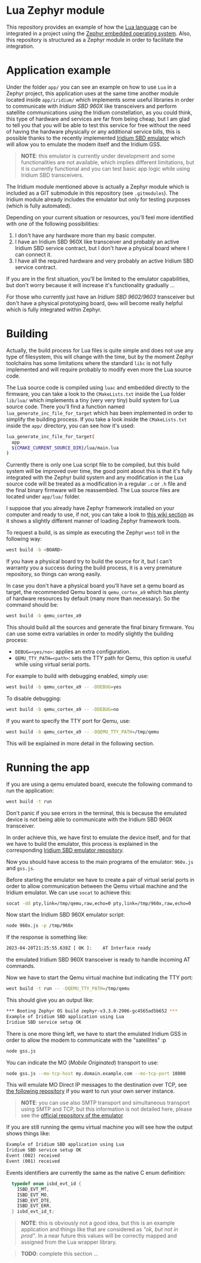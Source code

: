 # Lua Zephyr module
This repository provides an example of how the [Lua language](https://www.lua.org/about.html) can be integrated in a project using the [Zephyr embedded operating system](https://www.zephyrproject.org/). Also, this repository is structured as a Zephyr module in order to facilitate the integration. 

# Application example
Under the folder `app/` you can see an example on how to use `Lua` in a Zephyr project, this application uses at the same time another module located inside `app/iridium/` which implements some useful libraries in order to communicate with _Iridium SBD 960X_ like transceivers and perform satellite communications using the Iridium constellation, as you could think, this type of hardware and services are far from being cheap, but I am glad to tell you that you will be able to test this service for free without the need of having the hardware physically or any additional service bills, this is possible thanks to the recently implemented [Iridium SBD emulator](https://glab.lromeraj.net/ucm/miot/tfm/iridium-sbd-emulator) which will allow you to emulate the modem itself and the Iridium GSS.

> **NOTE**: this emulator is currently under development and some functionalities are not available, which implies different limitations, but it is currently functional and you can test basic app logic while using Iridium SBD transceivers.

The Iridium module mentioned above is actually a Zephyr module which is included as a GIT submodule in this repository (see `.gitmodules`). The Iridium module already includes the emulator but only for testing purposes (which is fully automated).

Depending on your current situation or resources, you'll feel more identified with one of the following possibilities:
1. I don't have any hardware more than my basic computer.
2. I have an Iridium SBD 960X like transceiver and probably an active Iridium SBD service contract, but I don't have a physical board where I can connect it. 
3. I have all the required hardware and very probably an active Iridium SBD service contract.

If you are in the first situation, you'll be limited to the emulator capabilities, but don't worry because it will increase it's functionality gradually ...

For those who currently just have an _Iridium SBD 9602/9603_ transceiver but don't have a physical prototyping board, `Qemu` will become really helpful which is fully integrated within Zephyr.

# Building
Actually, the build process for Lua files is quite simple and does not use any type of filesystem, this will change with the time, but by the moment Zephyr toolchains has some limitations where the standard `libc` is not fully implemented and will require probably to modify even more the Lua source code.

The Lua source code is compiled using `luac` and embedded directly to the firmware, you can take a look to the `CMakeLists.txt` inside the Lua folder `lib/lua/` which implements a tiny (very very tiny) build system for Lua source code. There you'll find a function named `lua_generate_inc_file_for_target` which has been implemented in order to simplify the building process. If you take a look inside the `CMakeLists.txt` inside the `app/` directory, you can see how it's used:
``` bash
lua_generate_inc_file_for_target(
  app
  ${CMAKE_CURRENT_SOURCE_DIR}/lua/main.lua
)
```

Currently there is only one Lua script file to be compiled, but this build system will be improved over time, the good point about this is that it's fully integrated with the Zephyr build system and any modification in the Lua source code will be treated as a modification in a regular `.c` or `.h` file and the final binary firmware will be reassembled. The Lua source files are located under `app/lua/` folder.

I suppose that you already have Zephyr framework installed on your computer and ready to use, if not, you can take a look to [this wiki section](https://glab.lromeraj.net/ucm/miot/tfm/iridium-sbd-library/-/wikis/Home/Getting-started) as it shows a slightly different manner of loading Zephyr framework tools.  

To request a build, is as simple as executing the Zephyr `west` toll in the following way:

``` bash
west build -b <BOARD>
```
If you have a physical board try to build the source for it, but I can't warranty you a success during the build process, 
it is a very premature repository, so things can wrong easily.

In case you don't have a physical board you'll have set a qemu board as target, the recommended Qemu board is `qemu_cortex_a9` which has plenty of hardware resources by default (many more than necessary). So the command should be:

``` bash
west build -b qemu_cortex_a9
```

This should build all the sources and generate the final binary firmware. You can use some extra variables in order to modify slightly the building process:
- `DEBUG=<yes/no>`: applies an extra configuration.
- `QEMU_TTY_PATH=<path>`: sets the TTY path for Qemu, this option is useful while using virtual serial ports.

For example to build with debugging enabled, simply use:
``` bash
west build -b qemu_cortex_a9 -- -DDEBUG=yes
```

To disable debugging:
``` bash
west build -b qemu_cortex_a9 -- -DDEBUG=no
```

If you want to specify the TTY port for Qemu, use:
``` bash
west build -b qemu_cortex_a9 -- -DQEMU_TTY_PATH=/tmp/qemu
```

This will be explained in more detail in the following section.

# Running the app

If you are using a qemu emulated board, execute the following command to run the application:
``` bash
west build -t run
```
Don't panic if you see errors in the terminal, this is because the emulated device is not being able to communicate with the Iridium SBD 960X transceiver.

In order achieve this, we have first to emulate the device itself, and for that we have to build the emulator, this process is explained in the corresponding [Iridium SBD emulator repository](https://glab.lromeraj.net/ucm/miot/tfm/iridium-sbd-emulator).

Now you should have access to the main programs of the emulator: `960x.js` and `gss.js`.

Before starting the emulator we have to create a pair of virtual serial ports in order to allow communication between the Qemu virtual machine and the Iridium emulator. We can use `socat` to achieve this:
``` bash
socat -dd pty,link=/tmp/qemu,raw,echo=0 pty,link=/tmp/960x,raw,echo=0
```

Now start the Iridium SBD 960X emulator script:
``` bash
node 960x.js -p /tmp/960x
```

If the response is something like:
``` bash
2023-04-20T21:25:55.638Z [ OK ]: 	AT Interface ready
```
the emulated Iridium SBD 960X transceiver is ready to handle incoming AT commands.

Now we have to start the Qemu virtual machine but indicating the TTY port:
``` bash
west build -t run -- -DQEMU_TTY_PATH=/tmp/qemu
```

This should give you an output like:
``` bash
*** Booting Zephyr OS build zephyr-v3.3.0-2906-gc4565ad5b652 ***
Example of Iridium SBD application using Lua
Iridium SBD service setup OK
```

There is one more thing left, we have to start the emulated Iridium GSS in order to allow the modem to communicate with the "satellites" :p 

``` bash
node gss.js
```

You can indicate the MO (_Mobile Originated_) transport to use:
``` bash
node gss.js --mo-tcp-host my.domain.example.com --mo-tcp-port 10800
```

This will emulate MO Direct IP messages to the destination over TCP, see [the following repository](https://glab.lromeraj.net/ucm/miot/tfm/iridium-sbd-server) if you want to run your own server instance.

> **NOTE**: you can use also SMTP transport and simultaneous transport using SMTP and TCP, but this information is not detailed here, please see the [official repository of the emulator](https://glab.lromeraj.net/ucm/miot/tfm/iridium-sbd-emulator).

If you are still running the qemu virtual machine you will see how the output shows things like:
``` txt
Example of Iridium SBD application using Lua
Iridium SBD service setup OK
Event (002) received
Event (001) received
```

Events identifiers are currently the same as the native C enum definition:
``` c
  typedef enum isbd_evt_id {
    ISBD_EVT_MT,
    ISBD_EVT_MO,
    ISBD_EVT_DTE,
    ISBD_EVT_ERR,
  } isbd_evt_id_t;
```

> **NOTE**: this is obviously not a good idea, but this is an example application and things like that are considered as _"ok, but not in prod"_. In a near future this values will be correctly mapped and assigned from the Lua wrapper library.
>

> **TODO**: complete this section ...
